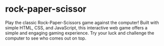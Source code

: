 # rock-paper-scissor
Play the classic Rock-Paper-Scissors game against the computer! Built with simple HTML, CSS, and JavaScript, this interactive web game offers a simple and engaging gaming experience. Try your luck and challenge the computer to see who comes out on top.
